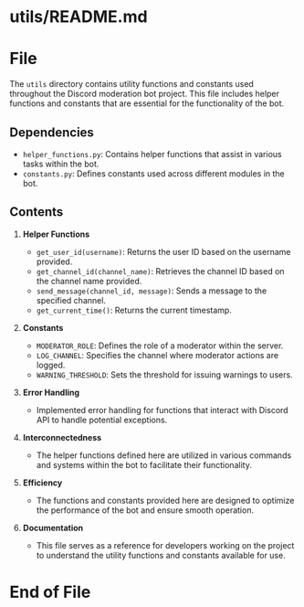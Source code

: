 # utils/README.md

# File

The `utils` directory contains utility functions and constants used throughout the Discord moderation bot project. This file includes helper functions and constants that are essential for the functionality of the bot.

## Dependencies

- `helper_functions.py`: Contains helper functions that assist in various tasks within the bot.
- `constants.py`: Defines constants used across different modules in the bot.

## Contents

1. **Helper Functions**
   - `get_user_id(username)`: Returns the user ID based on the username provided.
   - `get_channel_id(channel_name)`: Retrieves the channel ID based on the channel name provided.
   - `send_message(channel_id, message)`: Sends a message to the specified channel.
   - `get_current_time()`: Returns the current timestamp.

2. **Constants**
   - `MODERATOR_ROLE`: Defines the role of a moderator within the server.
   - `LOG_CHANNEL`: Specifies the channel where moderator actions are logged.
   - `WARNING_THRESHOLD`: Sets the threshold for issuing warnings to users.

3. **Error Handling**
   - Implemented error handling for functions that interact with Discord API to handle potential exceptions.

4. **Interconnectedness**
   - The helper functions defined here are utilized in various commands and systems within the bot to facilitate their functionality.

5. **Efficiency**
   - The functions and constants provided here are designed to optimize the performance of the bot and ensure smooth operation.

6. **Documentation**
   - This file serves as a reference for developers working on the project to understand the utility functions and constants available for use.

# End of File
